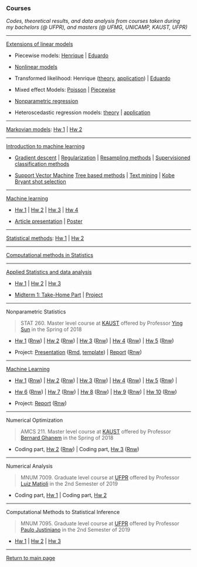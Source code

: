 ### Courses

*Codes, theoretical results, and data analysis from courses taken during\
 my bachelors (@ UFPR), and masters (@ UFMG, UNICAMP, KAUST, UFPR)*

***

[Extensions of linear models](https://github.com/henriquelaureano/emr15)

+ Piecewise models: 
  [Henrique](emr15/piecewise/) |
  [Eduardo](emr15/piecewise/piecewise.html)

+ [Nonlinear models](emr15/nls/)

+ Transformed likelihood:
  Henrique ([theory](emr15/trans_likelihood/theory.html),
            [application](emr15/trans_likelihood/application.html)) |
  [Eduardo](emr15/trans_likelihood/application-eduardojr.html)

+ Mixed effect Models:
  [Poisson](emr15/lme/mixed_poisson_model.html) |
  [Piecewise](emr15/lme/piecewise_mixed_model.html)

+ [Nonparametric regression](emr15/nonparametric/)

+ Heteroscedastic regression models:
  [theory](emr15/hetero/theory.html) |
  [application](emr15/hetero/application.html)

***

[Markovian models](https://github.com/henriquelaureano/ce064mm):
[Hw 1](markov/hw1/master.pdf) | [Hw 2](markov/hw2/master.pdf)

***

[Introduction to machine learning](https://github.com/henriquelaureano/ce062)

+ [Gradient descent](intro2ml/gradient_descent/) |
  [Regularization](intro2ml/regularization/) |
  [Resampling methods](intro2ml/resampling_methods/) |
  [Supervisioned classification methods](intro2ml/supervisioned_classification_methods/)

+ [Support Vector Machine](intro2ml/support_vector_machine/)
  [Tree based methods](intro2ml/tree_based_methods/) |
  [Text mining](intro2ml/text_mining/) |
  [Kobe Bryant shot selection](intro2ml/kobe_bryant_shot_selection/)

***

[Machine learning](https://github.com/henriquelaureano/ML-UFMG)

+ [Hw 1](ml/hw1/master.pdf) | [Hw 2](ml/hw2/master.pdf) |
  [Hw 3](ml/hw3/master.pdf) | [Hw 4](ml/hw4/master.pdf)

+ [Article presentation](ml/article/master.pdf) |
  [Poster](ml/poster/master.pdf)

***

[Statistical methods](https://github.com/henriquelaureano/mi404-statistical_methods):
[Hw 1](stat_methods/hw1.pdf) | [Hw 2](stat_methods/hw2.pdf)

***

[Computational methods in Statistics](cms/)

***

[Applied Statistics and data analysis](https://github.com/henriquelaureano/amcs210)

+ [Hw 1](applied_stats/hw1.pdf) |
  [Hw 2](applied_stats/hw2.pdf) |
  [Hw 3](applied_stats/hw3.pdf)

+ [Midterm 1: Take-Home Part](applied_stats/md1-thp.pdf) |
  [Project](applied_stats/project.pdf)

***

Nonparametric Statistics

> STAT 260. Master level course at [KAUST](https://www.kaust.edu.sa/en)
> offered by Professor
> [Ying Sun](https://www.kaust.edu.sa/en/study/faculty/ying-sun)
> in the Spring of 2018

+ [Hw 1](nonparametric_stat/hw1.pdf) ([Rnw](nonparametric_stat/hw1.Rnw)) |
  [Hw 2](nonparametric_stat/hw2.pdf) ([Rnw](nonparametric_stat/hw2.Rnw)) |
  [Hw 3](nonparametric_stat/hw3.pdf) ([Rnw](nonparametric_stat/hw3.Rnw)) |
  [Hw 4](nonparametric_stat/hw4.pdf) ([Rnw](nonparametric_stat/hw4.Rnw)) |
  [Hw 5](nonparametric_stat/hw5.pdf) ([Rnw](nonparametric_stat/hw5.Rnw))

+ Project: 
  [Presentation](nonparametric_stat/project_slides.pdf)
  ([Rmd](nonparametric_stat/project_slides.Rmd),
  [template](nonparametric_stat/slides_template.tex)) |
  [Report](nonparametric_stat/project_report.pdf)
  ([Rnw](nonparametric_stat/project_report.Rnw))

***

[Machine Learning](https://sites.google.com/site/kaust229machinelearning/)

+ [Hw 1](ml-kaust/hw1.pdf) ([Rnw](ml-kaust/hw1.Rnw)) |
  [Hw 2](ml-kaust/hw2.pdf) ([Rnw](ml-kaust/hw2.Rnw)) |
  [Hw 3](ml-kaust/hw3.pdf) ([Rnw](ml-kaust/hw3.Rnw)) |
  [Hw 4](ml-kaust/hw4.pdf) ([Rnw](ml-kaust/hw4.Rnw)) |
  [Hw 5](ml-kaust/hw5.pdf) ([Rnw](ml-kaust/hw5.Rnw)) |

+ [Hw 6](ml-kaust/hw6.pdf) ([Rnw](ml-kaust/hw6.Rnw)) |
  [Hw 7](ml-kaust/hw7.pdf) ([Rnw](ml-kaust/hw7.Rnw)) |
  [Hw 8](ml-kaust/hw8.pdf) ([Rnw](ml-kaust/hw8.Rnw)) |
  [Hw 9](ml-kaust/hw9.pdf) ([Rnw](ml-kaust/hw9.Rnw)) |
  [Hw 10](ml-kaust/hw10.pdf) ([Rnw](ml-kaust/hw10.Rnw))

+ Project:
  [Report](ml-kaust/project_report.pdf)
  ([Rnw](ml-kaust/project_report.Rnw))

***

Numerical Optimization

> AMCS 211. Master level course at [KAUST](https://www.kaust.edu.sa/en)
> offered by Professor [Bernard Ghanem](http://www.bernardghanem.com/)
> in the Spring of 2018

+ Coding part, [Hw 2](num_optim/hw2.pdf) ([Rnw](num_optim/hw2.Rnw)) |
  Coding part, [Hw 3](num_optim/hw3.pdf) ([Rnw](num_optim/hw3.Rnw))

***

Numerical Analysis

> MNUM 7009. Graduate level course at [UFPR](https://www.ufpr.br)
> offered by Professor [Luiz Matioli](https://docs.ufpr.br/~matioli/)
> in the 2nd Semester of 2019

+ Coding part, [Hw 1](numerical_analysis/list_1.pdf) |
  Coding part, [Hw 2](numerical_analysis/list_2.pdf)

***

Computational Methods to Statistical Inference

> MNUM 7095. Graduate level course at [UFPR](https://www.ufpr.br)
> offered by Professor [Paulo Justiniano](http://leg.ufpr.br/~paulojus/)
> in the 2nd Semester of 2019</h5>

+ [Hw 1](mcie/list_1.pdf) |
  [Hw 2](mcie/list_2.pdf) |
  [Hw 3](mcie/list_3.pdf)

***

[Return to main page](https://henriquelaureano.github.io)

